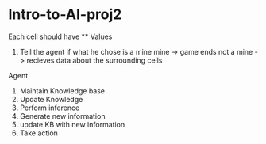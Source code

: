 # Intro-to-AI-proj2

Each cell should have ** Values
1. Tell the agent if what he chose is a mine 
    mine -> game ends
    not a mine -> recieves data about the surrounding cells

Agent
1. Maintain Knowledge base
2. Update Knowledge
3. Perform inference
4. Generate new information
5. update KB with new information
6. Take action
